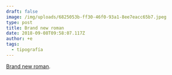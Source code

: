 ```yaml
---
draft: false
image: /img/uploads/6825053b-ff30-46f0-93a1-8ee7eacc65b7.jpeg
type: post
title: Brand new roman
date: 2018-09-08T09:58:07.117Z
author: +e
tags:
  - tipografía
---
```

[Brand new roman](https://www.brandnewroman.com).

